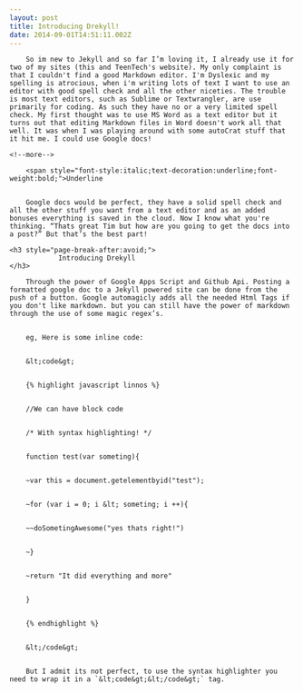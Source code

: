 ```yaml
---
layout: post
title: Introducing Drekyll!
date: 2014-09-01T14:51:11.002Z
---
```

<body class="c5">
	
		So im new to Jekyll and so far I’m loving it, I already use it for two of my sites (this and TeenTech's website). My only complaint is that I couldn't find a good Markdown editor. I'm Dyslexic and my spelling is atrocious, when i'm writing lots of text I want to use an editor with good spell check and all the other niceties. The trouble is most text editors, such as Sublime or Textwrangler, are use primarily for coding. As such they have no or a very limited spell check. My first thought was to use MS Word as a text editor but it turns out that editing Markdown files in Word doesn't work all that well. It was when I was playing around with some autoCrat stuff that it hit me. I could use Google docs!
	
	<!--more-->
	
		<span style="font-style:italic;text-decoration:underline;font-weight:bold;">Underline
	
	
		Google docs would be perfect, they have a solid spell check and all the other stuff you want from a text editor and as an added bonuses everything is saved in the cloud. Now I know what you're thinking. “Thats great Tim but how are you going to get the docs into a post?” But that’s the best part!
	
	<h3 style="page-break-after:avoid;">
				Introducing Drekyll
	</h3>
	
		Through the power of Google Apps Script and Github Api. Posting a formatted google doc to a Jekyll powered site can be done from the push of a button. Google automagicly adds all the needed Html Tags if you don't like markdown. but you can still have the power of markdown through the use of some magic regex’s.
	
	
		eg, Here is some inline code:
	
	
		&lt;code&gt;
	
	
		{% highlight javascript linnos %}
	
	
		//We can have block code
	
	
		/* With syntax highlighting! */
	
	
		function test(var someting){
	
	
		~var this = document.getelementbyid("test");
	
	
		~for (var i = 0; i &lt; someting; i ++){
	
	
		~~doSometingAwesome("yes thats right!")
	
	
		~}
	
	
		~return "It did everything and more"
	
	
		}
	
	
		{% endhighlight %}
	
	
		&lt;/code&gt;
	
	
		But I admit its not perfect, to use the syntax highlighter you need to wrap it in a `&lt;code&gt;&lt;/code&gt;` tag.
	
</body>